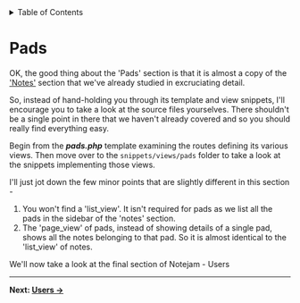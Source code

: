 <details><summary>Table of Contents</summary>

* [Intro](https://github.com/trendoman/Midware/tree/main/tutorials/Notejam-App/01-Intro.md#intro)
* [Installing the application](https://github.com/trendoman/Midware/tree/main/tutorials/Notejam-App/02-Installing-the-application.md#installing-the-application)
* [Code Walkthrough](https://github.com/trendoman/Midware/tree/main/tutorials/Notejam-App/03-Code-Walkthrough.md#code-walkthrough)
   * [Notes](https://github.com/trendoman/Midware/tree/main/tutorials/Notejam-App/04-Notes.md#notes)
   * [Routes](https://github.com/trendoman/Midware/tree/main/tutorials/Notejam-App/05-Routes.md#routes)
   * [Filters](https://github.com/trendoman/Midware/tree/main/tutorials/Notejam-App/06-Filters.md#filters)
   * [Controller](https://github.com/trendoman/Midware/tree/main/tutorials/Notejam-App/07-Controller.md#controller)
   * [Views](https://github.com/trendoman/Midware/tree/main/tutorials/Notejam-App/08-Views.md#views)
       1. [List view](./09-List-View.md#views--notes-list-view)
       2. [Page view](https://github.com/trendoman/Midware/tree/main/tutorials/Notejam-App/10-Page-View.md#views--notes-page-view)
       3. [Create view](https://github.com/trendoman/Midware/tree/main/tutorials/Notejam-App/11-Create-View.md#views--notes-create-view)
       4. [Create view (with pad)](https://github.com/trendoman/Midware/tree/main/tutorials/Notejam-App/12-Create-View-(with-Pad).md#views--notes-create-view-with-pad)
       5. [Edit view](https://github.com/trendoman/Midware/tree/main/tutorials/Notejam-App/14-Edit-View.md#views--notes-edit-view)
       6. [Delete view](https://github.com/trendoman/Midware/tree/main/tutorials/Notejam-App/15-Delete-View.md#views--notes-delete-view)
   * [Pads](https://github.com/trendoman/Midware/tree/main/tutorials/Notejam-App/16-Pads.md#pads)
   * [Users](https://github.com/trendoman/Midware/tree/main/tutorials/Notejam-App/17-Users.md#users)
* [Wrapping up..](https://github.com/trendoman/Midware/tree/main/tutorials/Notejam-App/18-Wrapping-up.md#wrapping-up)
</details>

# Pads

OK, the good thing about the 'Pads' section is that it is almost a copy of the ['Notes'](https://github.com/trendoman/Midware/tree/main/tutorials/Notejam-App/04-Notes.md#notes) section that we've already studied in excruciating detail.

So, instead of hand-holding you through its template and view snippets, I'll encourage you to take a look at the source files yourselves. There shouldn't be a single point in there that we haven't already covered and so you should really find everything easy.

Begin from the ***pads.php*** template examining the routes defining its various views. Then move over to the `snippets/views/pads` folder to take a look at the snippets implementing those views.

I'll just jot down the few minor points that are slightly different in this section -

1. You won't find a 'list_view'. It isn't required for pads as we list all the pads in the sidebar of the 'notes' section.
2. The 'page_view' of pads, instead of showing details of a single pad, shows all the notes belonging to that pad. So it is almost identical to the 'list_view' of notes.

We'll now take a look at the final section of Notejam - Users

---

**Next: [Users →](https://github.com/trendoman/Midware/tree/main/tutorials/Notejam-App/17-Users.md#users)**

